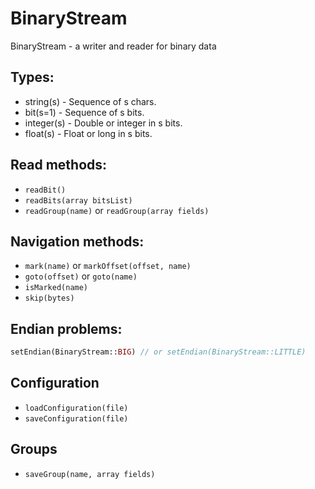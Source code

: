 # BinaryStream
BinaryStream - a writer and reader for binary data

## Types:

- string(s) - Sequence of s chars.
- bit(s=1) - Sequence of s bits.
- integer(s) - Double or integer in s bits.
- float(s) - Float or long in s bits.

## Read methods:

- `readBit()`
- `readBits(array bitsList)`
- `readGroup(name)` or `readGroup(array fields)`

## Navigation methods:

- `mark(name)` or `markOffset(offset, name)`
- `goto(offset)` or `goto(name)`
- `isMarked(name)`
- `skip(bytes)`

## Endian problems:

```php
setEndian(BinaryStream::BIG) // or setEndian(BinaryStream::LITTLE)
```

## Configuration

- `loadConfiguration(file)`
- `saveConfiguration(file)`

## Groups

- `saveGroup(name, array fields)`
